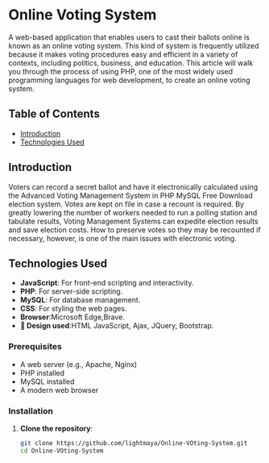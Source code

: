 # Online Voting System

A web-based application that enables users to cast their ballots online is known as an online voting system. 
This kind of system is frequently utilized because it makes voting procedures easy and efficient in a variety of contexts, including politics, business, and education. 
This article will walk you through the process of using PHP, one of the most widely used programming languages for web development, to create an online voting system.

## Table of Contents

- [Introduction](#introduction)
- [Technologies Used](#technologies-used)

## Introduction

Voters can record a secret ballot and have it electronically calculated using the Advanced Voting Management System in PHP MySQL Free Download election system. 
Votes are kept on file in case a recount is required.
By greatly lowering the number of workers needed to run a polling station and tabulate results, Voting Management Systems can expedite election results and save election costs. 
How to preserve votes so they may be recounted if necessary, however, is one of the main issues with electronic voting.

## Technologies Used

- **JavaScript**: For front-end scripting and interactivity.
- **PHP**: For server-side scripting.
- **MySQL**: For database management.
- **CSS**: For styling the web pages.
- **Browser**:Microsoft Edge,Brave.
- **	Design used**:HTML JavaScript, Ajax, JQuery, Bootstrap.


### Prerequisites

- A web server (e.g., Apache, Nginx)
- PHP installed
- MySQL installed
- A modern web browser

### Installation

1. **Clone the repository**:
   ```bash
   git clone https://github.com/lightmaya/Online-VOting-System.git
   cd Online-VOting-System
